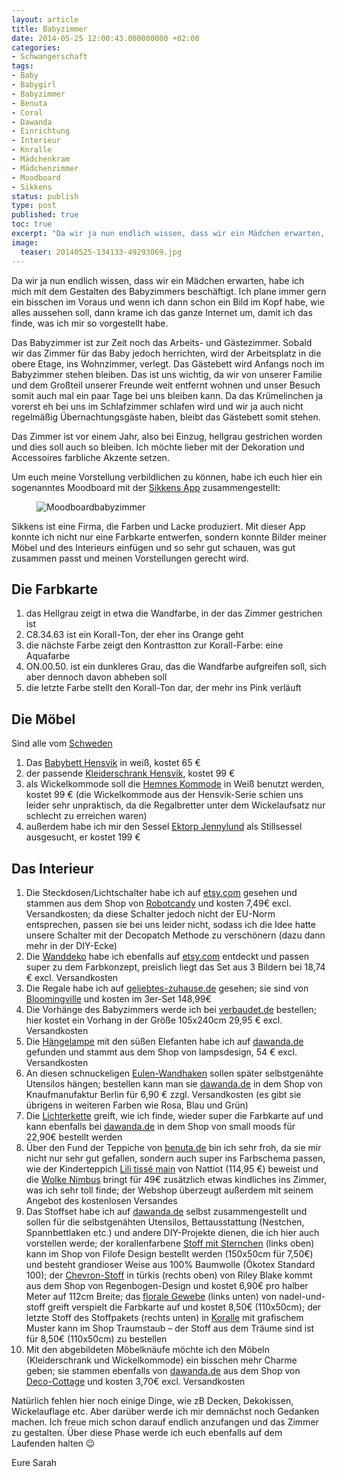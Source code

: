 ```yaml
---
layout: article
title: Babyzimmer
date: 2014-05-25 12:00:43.000000000 +02:00
categories:
- Schwangerschaft
tags:
- Baby
- Babygirl
- Babyzimmer
- Benuta
- Coral
- Dawanda
- Einrichtung
- Interieur
- Koralle
- Mädchenkram
- Mädchenzimmer
- Moodboard
- Sikkens
status: publish
type: post
published: true
toc: true
excerpt: "Da wir ja nun endlich wissen, dass wir ein Mädchen erwarten, habe ich mich mit dem Gestalten des Babyzimmers beschäftigt. Ich plane immer gern ein bisschen im Voraus und wenn ich dann schon ein Bild im Kopf habe, wie alles aussehen soll, dann krame ich das ganze Internet um, damit ich das finde, was ich mir so vorgestellt habe."
image:
  teaser: 20140525-134133-49293069.jpg
---
```

Da wir ja nun endlich wissen, dass wir ein Mädchen erwarten, habe ich mich mit dem Gestalten des Babyzimmers beschäftigt. Ich plane immer gern ein bisschen im Voraus und wenn ich dann schon ein Bild im Kopf habe, wie alles aussehen soll, dann krame ich das ganze Internet um, damit ich das finde, was ich mir so vorgestellt habe.

Das Babyzimmer ist zur Zeit noch das Arbeits- und Gästezimmer. Sobald wir das Zimmer für das Baby jedoch herrichten, wird der Arbeitsplatz in die obere Etage, ins Wohnzimmer, verlegt. Das Gästebett wird Anfangs noch im Babyzimmer stehen bleiben. Das ist uns wichtig, da wir von unserer Familie und dem Großteil unserer Freunde weit entfernt wohnen und unser Besuch somit auch mal ein paar Tage bei uns bleiben kann.
Da das Krümelinchen ja vorerst eh bei uns im Schlafzimmer schlafen wird und wir ja auch nicht regelmäßig Übernachtungsgäste haben, bleibt das Gästebett somit stehen.

Das Zimmer ist vor einem Jahr, also bei Einzug, hellgrau gestrichen worden und dies soll auch so bleiben. Ich möchte lieber mit der Dekoration und Accessoires farbliche Akzente setzen.

Um euch meine Vorstellung verbildlichen zu können, habe ich euch hier ein sogenanntes Moodboard mit der [Sikkens App](http://www.sikkens.de/service/apps) zusammengestellt:

<figure>
	<img src="{{ site.url }}/images/20140525-134133-49293069.jpg" alt="Moodboardbabyzimmer" />
</figure>

Sikkens ist eine Firma, die Farben und Lacke produziert. Mit dieser App konnte ich nicht nur eine Farbkarte entwerfen, sondern konnte Bilder meiner Möbel und des Interieurs einfügen und so sehr gut schauen, was gut zusammen passt und meinen Vorstellungen gerecht wird.

## Die Farbkarte

1. das Hellgrau zeigt in etwa die Wandfarbe, in der das Zimmer gestrichen ist
2. C8.34.63 ist ein Korall-Ton, der eher ins Orange geht
3. die nächste Farbe zeigt den Kontrastton zur Korall-Farbe: eine Aquafarbe
4. ON.00.50. ist ein dunkleres Grau, das die Wandfarbe aufgreifen soll, sich aber dennoch davon abheben soll
5. die letzte Farbe stellt den Korall-Ton dar, der mehr ins Pink verläuft

## Die Möbel

Sind alle vom [Schweden](http://www.ikea.com/de/de/)

1. Das [Babybett Hensvik](http://www.ikea.com/de/de/catalog/products/20248533/) in weiß, kostet 65 €
2. der passende [Kleiderschrank Hensvik](http://www.ikea.com/de/de/catalog/products/90111391/), kostet 99 €
3. als Wickelkommode soll die [Hemnes Kommode](http://www.ikea.com/de/de/catalog/products/10242635/) in Weiß benutzt werden, kostet 99 € (die Wickelkommode aus der Hensvik-Serie schien uns leider sehr unpraktisch, da die Regalbretter unter dem Wickelaufsatz nur schlecht zu erreichen waren)
4. außerdem habe ich mir den Sessel [Ektorp Jennylund](http://www.ikea.com/de/de/catalog/products/S29894872/) als Stillsessel ausgesucht, er kostet 199 €

## Das Interieur


1.  Die Steckdosen/Lichtschalter habe ich auf [etsy.com](https://www.etsy.com/de/?ref=si_home) gesehen und stammen aus dem Shop von [Robotcandy](https://www.etsy.com/de/listing/156172730/lily-of-the-valley-leichte-schalter?ref=shop_home_active_4) und kosten 7,49€ excl. Versandkosten; da diese Schalter jedoch nicht der EU-Norm entsprechen, passen sie bei uns leider nicht, sodass ich die Idee hatte unsere Schalter mit der Decopatch Methode zu verschönern (dazu dann mehr in der DIY-Ecke)
2.  Die [Wanddeko](https://www.etsy.com/de/listing/179590690/baby-nursery-wall-art-aqua-coral-gray) habe ich ebenfalls auf [etsy.com](http://www.etsy.com/) entdeckt und passen super zu dem Farbkonzept, preislich liegt das Set aus 3 Bildern bei 18,74 € excl. Versandkosten
3.  Die Regale habe ich auf [geliebtes-zuhause.de](http://www.geliebtes-zuhause.de/Bloomingville/Wohnen/Holzhaus-im-3er-Set-grau-lemon-rosa-von-Bloomingville::16103.html?utm_source=google_base&utm_medium=CPC&utm_campaign=psm_feed&gclid=CIPxsIW-tb4CFSEewwodrFsArQ) gesehen; sie sind von [Bloomingville](http://www.bloomingville.com/) und kosten im 3er-Set 148,99€
4.  Die Vorhänge des Babyzimmers werde ich bei [verbaudet.de](http://www.vertbaudet.de/organdy-vorhang-mit-applikationen-wei.htm?ProductId=704030002&FiltreCouleur=6350&t=1) bestellen; hier kostet ein Vorhang in der Größe 105x240cm 29,95 € excl. Versandkosten
5.  Die [Hängelampe](http://de.dawanda.com/product/8460474-Lampenschirm-mit-grau-weissen-Elefanten-Retro) mit den süßen Elefanten habe ich auf [dawanda.de](http://www.dawanda.de/) gefunden und stammt aus dem Shop von lampsdesign, 54 € excl. Versandkosten
6.  An diesen schnuckeligen [Eulen-Wandhaken](http://de.dawanda.com/product/58674339-Haken-Eule-weiss) sollen später selbstgenähte Utensilos hängen; bestellen kann man sie [dawanda.de](http://www.dawanda.de/) in dem Shop von Knaufmanufaktur Berlin für 6,90 € zzgl. Versandkosten (es gibt sie übrigens in weiteren Farben wie Rosa, Blau und Grün)
7.  Die [Lichterkette](http://de.dawanda.com/product/46205666-lichterkette---small-moods---komposition-34--) greift, wie ich finde, wieder super die Farbkarte auf und kann ebenfalls bei [dawanda.de](http://www.dawanda.de/) in dem Shop von small moods für 22,90€ bestellt werden
8.  Über den Fund der Teppiche von [benuta.de](http://www.benuta.de/) bin ich sehr froh, da sie mir nicht nur sehr gut gefallen, sondern auch super ins Farbschema passen, wie der Kinderteppich [Lili tissé main](http://www.benuta.de/kinderteppiche/kinderteppich_lili_tiss_main_i4_21979_0.htm) von Nattiot (114,95 €) beweist und die [Wolke Nimbus](http://www.benuta.de/kinderteppiche/kinderteppich_nimbus_i4_27441_0.htm) bringt für 49€ zusätzlich etwas kindliches ins Zimmer, was ich sehr toll finde; der Webshop überzeugt außerdem mit seinem Angebot des kostenlosen Versandes
9.  Das Stoffset habe ich auf [dawanda.de](http://www.dawanda.de/) selbst zusammengestellt und sollen für die selbstgenähten Utensilos, Bettausstattung (Nestchen, Spannbettlaken etc.) und andere DIY-Projekte dienen, die ich hier auch vorstellen werde; der korallenfarbene [Stoff mit Sternchen](http://de.dawanda.com/product/58544975-AU-Maison-Baumwollstoff-Star-Giant-Coral) (links oben) kann im Shop von Filofe Design bestellt werden (150x50cm für 7,50€) und besteht grandioser Weise aus 100% Baumwolle (Ökotex Standard 100);
der [Chevron-Stoff](http://de.dawanda.com/product/45308230-1380m-Riley-Blake-Chevron-tuerkis-large) in türkis (rechts oben) von Riley Blake kommt aus dem Shop von Regenbogen-Design und kostet 6,90€ pro halber Meter auf 112cm Breite; das [florale Gewebe](http://de.dawanda.com/product/62404479-Art-Gallery-Rapture-Euphloria-Coral) (links unten) von nadel-und-stoff greift verspielt die Farbkarte auf und kostet 8,50€ (110x50cm); der letzte Stoff des Stoffpakets (rechts unten) in [Koralle](http://de.dawanda.com/product/53705079-ab-50x110cm---Baumwollstoff-Bungalow-Empress) mit grafischem Muster kann im Shop Traumstaub – der Stoff aus dem Träume sind ist für 8,50€ (110x50cm) zu bestellen
10.   Mit den abgebildeten Möbelknäufe möchte ich den Möbeln (Kleiderschrank und Wickelkommode) ein bisschen mehr Charme geben; sie stammen ebenfalls von [dawanda.de](http://www.dawanda.de/) aus dem Shop von [Deco-Cottage](http://de.dawanda.com/shop/Deco-Cottage) und kosten 3,70€ excl. Versandkosten

Natürlich fehlen hier noch einige Dinge, wie zB Decken, Dekokissen, Wickelauflage etc. Aber darüber werde ich mir demnächst noch Gedanken machen. Ich freue mich schon darauf endlich anzufangen und das Zimmer zu gestalten. Über diese Phase werde ich euch ebenfalls auf dem Laufenden halten :wink:

Eure Sarah









